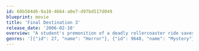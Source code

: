 ```yaml
---
id: 60b504d6-9a10-4664-a0e7-d97bd517d049
blueprint: movie
title: 'Final Destination 3'
release_date: '2006-02-10'
overview: "A student's premonition of a deadly rollercoaster ride saves her life and a lucky few, but not from death itself – which seeks out those who escaped their fate."
genres: '[{"id": 27, "name": "Horror"}, {"id": 9648, "name": "Mystery"}]'
---
```


